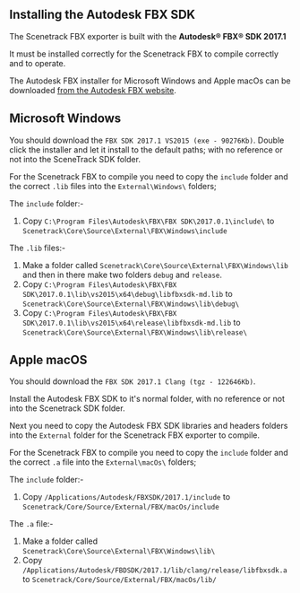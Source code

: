 Installing the Autodesk FBX SDK
----

The Scenetrack FBX exporter is built with the **Autodesk® FBX® SDK 2017.1** 

It must be installed correctly for the Scenetrack FBX to compile correctly and to operate.

The Autodesk FBX installer for Microsoft Windows and Apple macOs can be downloaded [from the Autodesk FBX website](http://usa.autodesk.com/adsk/servlet/pc/item?siteID=123112&id=26012646).

Microsoft Windows
--
You should download the ``FBX SDK 2017.1 VS2015 (exe - 90276Kb)``. Double click the installer and let it install to the default paths; with no reference or not into the SceneTrack SDK folder.

For the Scenetrack FBX to compile you need to copy the ``include`` folder and the correct `.lib` files into the ``External\Windows\`` folders;

The ``include`` folder:-

1. Copy ``C:\Program Files\Autodesk\FBX\FBX SDK\2017.0.1\include\`` to ``Scenetrack\Core\Source\External\FBX\Windows\include``

The ``.lib`` files:-

1. Make a folder called ``Scenetrack\Core\Source\External\FBX\Windows\lib`` and then in there make two folders ``debug`` and ``release``.
2. Copy ``C:\Program Files\Autodesk\FBX\FBX SDK\2017.0.1\lib\vs2015\x64\debug\libfbxsdk-md.lib`` to ``Scenetrack\Core\Source\External\FBX\Windows\lib\debug\``
2. Copy ``C:\Program Files\Autodesk\FBX\FBX SDK\2017.0.1\lib\vs2015\x64\release\libfbxsdk-md.lib`` to ``Scenetrack\Core\Source\External\FBX\Windows\lib\release\``

Apple macOS
---
You should download the ``FBX SDK 2017.1 Clang (tgz - 122646Kb)``.

Install the Autodesk FBX SDK to it's normal folder, with no reference or not into the Scenetrack SDK folder.

Next you need to copy the Autodesk FBX SDK libraries and headers folders into the ``External`` folder for the Scenetrack FBX exporter to compile.

For the Scenetrack FBX to compile you need to copy the ``include`` folder and the correct `.a` file into the ``External\macOs\`` folders;

The ``include`` folder:-

1. Copy ``/Applications/Autodesk/FBXSDK/2017.1/include`` to ``Scenetrack/Core/Source/External/FBX/macOs/include``

The ``.a`` file:-

1. Make a folder called ``Scenetrack\Core\Source\External\FBX\Windows\lib\``
2. Copy ``/Applications/Autodesk/FBDSDK/2017.1/lib/clang/release/libfbxsdk.a`` to ``Scenetrack/Core/Source/External/FBX/macOs/lib/``

